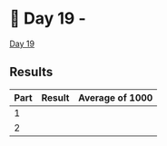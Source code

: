 # 🎄 Day 19 -

[Day 19](https://adventofcode.com/2024/day/19)

## Results

| Part | Result | Average of 1000 |
| ---- | ------ | --------------- |
| 1    |        |                 |
| 2    |        |                 |
